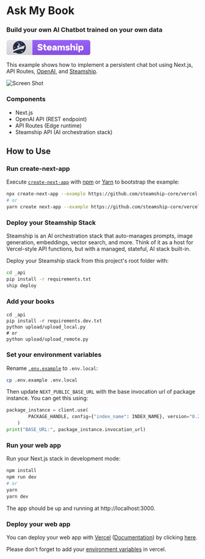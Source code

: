 # Ask My Book 

### Build your own AI Chatbot trained on your own data

[![Steamship](https://raw.githubusercontent.com/steamship-core/python-client/main/badge.svg)](https://www.steamship.com/build/langchain-on-vercel?utm_source=github&utm_medium=badge&utm_campaign=github_repo&utm_id=github_vercel_repo_ai_chatgpt)

This example shows how to implement a persistent chat bot using Next.js, API Routes, [OpenAI](https://beta.openai.com/docs/api-reference/completions/create), and [Steamship](https://www.steamship.com).

![Screen Shot](https://steamship.com/data/templates/langchain-on-vercel/chatbot-card.png)

### Components

- Next.js
- OpenAI API (REST endpoint)
- API Routes (Edge runtime)
- Steamship API (AI orchestration stack)

## How to Use

### Run create-next-app

Execute [`create-next-app`](https://github.com/vercel/next.js/tree/canary/packages/create-next-app) with [npm](https://docs.npmjs.com/cli/init) or [Yarn](https://yarnpkg.com/lang/en/docs/cli/create/) to bootstrap the example:

```bash
npx create-next-app --example https://github.com/steamship-core/vercel-examples/tree/main/ask-my-book-chatbot
# or
yarn create next-app --example https://github.com/steamship-core/vercel-examples/tree/main/ask-my-book-chatbot
```

### Deploy your Steamship Stack

Steamship is an AI orchestration stack that auto-manages prompts, image generation, embeddings, vector search, and more.
Think of it as a host for Vercel-style API functions, but with a managed, stateful, AI stack built-in.

Deploy your Steamship stack from this project's root folder with:

```bash
cd _api
pip install -r requirements.txt
ship deploy
```

### Add your books

```commandline
cd _api
pip install -r requirements.dev.txt
python upload/upload_local.py
# or 
python upload/upload_remote.py
```

### Set your environment variables

Rename [`.env.example`](.env.example) to `.env.local`:

```bash
cp .env.example .env.local
```

Then update `NEXT_PUBLIC_BASE_URL` with the base invocation url of package instance. You can get this using: 

```python
package_instance = client.use(
        PACKAGE_HANDLE, config={"index_name": INDEX_NAME}, version="0.2.0"
    )
print("BASE_URL:", package_instance.invocation_url)
```

### Run your web app

Run your Next.js stack in development mode:

```bash
npm install
npm run dev
# or
yarn
yarn dev
```

The app should be up and running at http://localhost:3000.

### Deploy your web app

You can deploy your web app with [Vercel](https://vercel.com/new?utm_source=github&utm_medium=readme&utm_campaign=steamship-ai-ask-my-book) ([Documentation](https://nextjs.org/docs/deployment)) by clicking [here](https://vercel.com/new/clone?s=https%3A%2F%2Fgithub.com%2Fsteamship-core%2Fvercel-examples%2Ftree%2Fmain%2Fask-my-book-chatbot&showOptionalTeamCreation=false&teamCreateStatus=hidden).

Please don't forget to add your [environment variables](https://vercel.com/docs/concepts/projects/environment-variables) in vercel.


